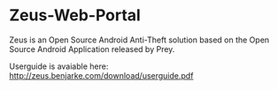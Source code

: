 # Zeus-Web-Portal
Zeus is an Open Source Android Anti-Theft solution based on the Open Source Android Application released by Prey.

Userguide is avaiable here: http://zeus.benjarke.com/download/userguide.pdf
